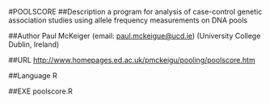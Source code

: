 #POOLSCORE
##Description
a program for analysis of case-control genetic association studies using allele frequency measurements on DNA pools

##Author
Paul McKeiger (email: paul.mckeigue@ucd.ie) (University College Dublin, Ireland)

##URL
http://www.homepages.ed.ac.uk/pmckeigu/pooling/poolscore.htm

##Language
R

##EXE
poolscore.R

